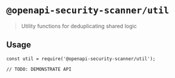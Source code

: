 # `@openapi-security-scanner/util`

> Utility functions for deduplicating shared logic

## Usage

```
const util = require('@openapi-security-scanner/util');

// TODO: DEMONSTRATE API
```
